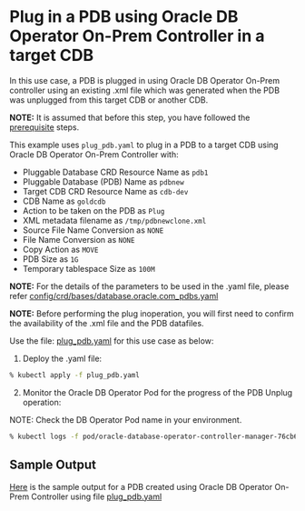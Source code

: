 # Plug in a PDB using Oracle DB Operator On-Prem Controller in a target CDB

In this use case, a PDB is plugged in using Oracle DB Operator On-Prem controller using an existing .xml file which was generated when the PDB was unplugged from this target CDB or another CDB.

**NOTE:** It is assumed that before this step, you have followed the [prerequisite](./../README.md#prerequsites-to-manage-pdb-life-cycle-using-oracle-db-operator-on-prem-database-controller) steps.

This example uses `plug_pdb.yaml` to plug in a PDB to a target CDB using Oracle DB Operator On-Prem Controller with:

- Pluggable Database CRD Resource Name as `pdb1`
- Pluggable Database (PDB) Name as `pdbnew`
- Target CDB CRD Resource Name as `cdb-dev`
- CDB Name as `goldcdb`
- Action to be taken on the PDB as `Plug`
- XML metadata filename as `/tmp/pdbnewclone.xml`
- Source File Name Conversion as `NONE`
- File Name Conversion as `NONE`
- Copy Action as `MOVE`
- PDB Size as `1G`
- Temporary tablespace Size as `100M`

**NOTE:** For the details of the parameters to be used in the .yaml file, please refer [config/crd/bases/database.oracle.com_pdbs.yaml](../../../config/crd/bases/database.oracle.com_pdbs.yaml)

**NOTE:** Before performing the plug inoperation, you will first need to confirm the availability of the .xml file and the PDB datafiles.

Use the file: [plug_pdb.yaml](./plug_pdb.yaml) for this use case as below:

1. Deploy the .yaml file:
```sh
% kubectl apply -f plug_pdb.yaml
```

2. Monitor the Oracle DB Operator Pod for the progress of the PDB Unplug operation:

NOTE: Check the DB Operator Pod name in your environment.

```sh
% kubectl logs -f pod/oracle-database-operator-controller-manager-76cb674c5c-f9wsd -n oracle-database-operator-system
```

## Sample Output

[Here](./plug_pdb.log) is the sample output for a PDB created using Oracle DB Operator On-Prem Controller using file [plug_pdb.yaml](./plug_pdb.yaml)

